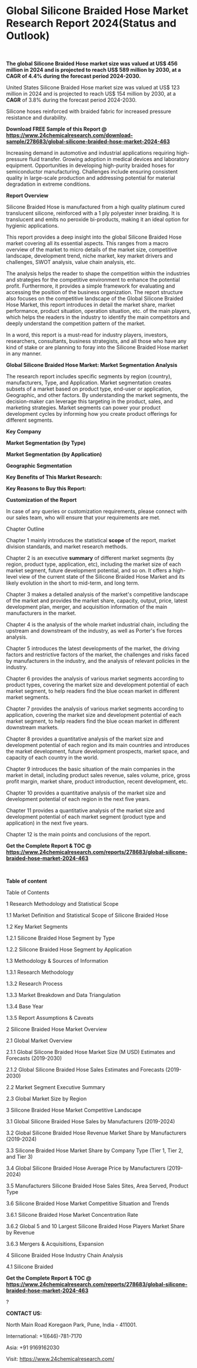 <h1>Global Silicone Braided Hose Market Research Report 2024(Status and Outlook)</h1><br/><p><strong>The global Silicone Braided Hose market size was valued at US$ 456 million in 2024 and is projected to reach US$ 589 million by 2030, at a <strong>CAGR</strong> of 4.4% during the forecast period 2024-2030.</strong></p>
 
 
 
 <p>United States Silicone Braided Hose market size was valued at US$ 123 million in 2024 and is projected to reach US$ 154 million by 2030, at a <strong>CAGR</strong> of 3.8% during the forecast period 2024-2030.</p>
 
 
 
 <p>Silicone hoses reinforced with braided fabric for increased pressure resistance and durability.</p>
 
 
 
 <div><b>Download FREE Sample of this Report @ <a href="https://www.24chemicalresearch.com/download-sample/278683/global-silicone-braided-hose-market-2024-463">https://www.24chemicalresearch.com/download-sample/278683/global-silicone-braided-hose-market-2024-463</a></b></div>
 
 
 
 <p>Increasing demand in automotive and industrial applications requiring high-pressure fluid transfer. Growing adoption in medical devices and laboratory equipment. Opportunities in developing high-purity braided hoses for semiconductor manufacturing. Challenges include ensuring consistent quality in large-scale production and addressing potential for material degradation in extreme conditions.</p>
 
 
 
 <p><strong>Report Overview</strong></p>
 
 
 
 <p>Silicone Braided Hose is manufactured from a high quality platinum cured translucent silicone, reinforced with a 1 ply polyester inner braiding. It is translucent and emits no peroxide bi-products, making it an ideal option for hygienic applications.</p>
 
 
 
 <p>This report provides a deep insight into the global Silicone Braided Hose market covering all its essential aspects. This ranges from a macro overview of the market to micro details of the market size, competitive landscape, development trend, niche market, key market drivers and challenges, SWOT analysis, value chain analysis, etc.</p>
 
 
 
 <p>The analysis helps the reader to shape the competition within the industries and strategies for the competitive environment to enhance the potential profit. Furthermore, it provides a simple framework for evaluating and accessing the position of the business organization. The report structure also focuses on the competitive landscape of the Global Silicone Braided Hose Market, this report introduces in detail the market share, market performance, product situation, operation situation, etc. of the main players, which helps the readers in the industry to identify the main competitors and deeply understand the competition pattern of the market.</p>
 
 
 
 <p>In a word, this report is a must-read for industry players, investors, researchers, consultants, business strategists, and all those who have any kind of stake or are planning to foray into the Silicone Braided Hose market in any manner.</p>
 
 
 
 <p><strong>Global Silicone Braided Hose Market: Market Segmentation Analysis</strong></p>
 
 
 
 <p>The research report includes specific segments by region (country), manufacturers, Type, and Application. Market segmentation creates subsets of a market based on product type, end-user or application, Geographic, and other factors. By understanding the market segments, the decision-maker can leverage this targeting in the product, sales, and marketing strategies. Market segments can power your product development cycles by informing how you create product offerings for different segments.</p>
 
 
 
 <p><strong>Key Company</strong></p>
 
 
 
 <p><strong>Market Segmentation (by Type)</strong></p>
 
 
 
 <p><strong>Market Segmentation (<strong>by Application</strong>)</strong></p>
 
 
 
 <p><strong>Geographic Segmentation</strong></p>
 
 
 
 <p><strong>Key Benefits of This Market Research:</strong></p>
 
 
 
 <p><strong>Key <strong>Reasons to Buy</strong> this Report:</strong></p>
 
 
 
 <p><strong>Customization of the Report</strong></p>
 
 
 
 <p>In case of any queries or customization requirements, please connect with our sales team, who will ensure that your requirements are met.</p>
 
 
 
 <p>Chapter Outline</p>
 
 
 
 <p>Chapter 1 mainly introduces the statistical <strong>scope</strong> of the report, market division standards, and market research methods.</p>
 
 
 
 <p>Chapter 2 is an executive <strong>summary</strong> of different market segments (by region, product type, application, etc), including the market size of each market segment, future development potential, and so on. It offers a high-level view of the current state of the Silicone Braided Hose Market and its likely evolution in the short to mid-term, and long term.</p>
 
 
 
 <p>Chapter 3 makes a detailed analysis of the market&#39;s competitive landscape of the market and provides the market share, capacity, output, price, latest development plan, merger, and acquisition information of the main manufacturers in the market.</p>
 
 
 
 <p>Chapter 4 is the analysis of the whole market industrial chain, including the upstream and downstream of the industry, as well as Porter&#39;s five forces analysis.</p>
 
 
 
 <p>Chapter 5 introduces the latest developments of the market, the driving factors and restrictive factors of the market, the challenges and risks faced by manufacturers in the industry, and the analysis of relevant policies in the industry.</p>
 
 
 
 <p>Chapter 6 provides the analysis of various market segments according to product types, covering the market size and development potential of each market segment, to help readers find the blue ocean market in different market segments.</p>
 
 
 
 <p>Chapter 7 provides the analysis of various market segments according to application, covering the market size and development potential of each market segment, to help readers find the blue ocean market in different downstream markets.</p>
 
 
 
 <p>Chapter 8 provides a quantitative analysis of the market size and development potential of each region and its main countries and introduces the market development, future development prospects, market space, and capacity of each country in the world.</p>
 
 
 
 <p>Chapter 9 introduces the basic situation of the main companies in the market in detail, including product sales revenue, sales volume, price, gross profit margin, market share, product introduction, recent development, etc.</p>
 
 
 
 <p>Chapter 10 provides a quantitative analysis of the market size and development potential of each region in the next five years.</p>
 
 
 
 <p>Chapter 11 provides a quantitative analysis of the market size and development potential of each market segment (product type and application) in the next five years.</p>
 
 
 
 <p>Chapter 12 is the main points and conclusions of the report.</p>
 
 
 
 <div><b>Get the Complete Report & TOC @ <a href="https://www.24chemicalresearch.com/reports/278683/global-silicone-braided-hose-market-2024-463">https://www.24chemicalresearch.com/reports/278683/global-silicone-braided-hose-market-2024-463</a></b></div>
 
 
 
 <p><br />
 
 <b>Table of content</b></p>
 
 
 
 <p>Table of Contents<br />
 
 1 Research Methodology and Statistical Scope<br />
 
 1.1 Market Definition and Statistical Scope of Silicone Braided Hose<br />
 
 1.2 Key Market Segments<br />
 
 1.2.1 Silicone Braided Hose Segment by Type<br />
 
 1.2.2 Silicone Braided Hose Segment by Application<br />
 
 1.3 Methodology & Sources of Information<br />
 
 1.3.1 Research Methodology<br />
 
 1.3.2 Research Process<br />
 
 1.3.3 Market Breakdown and Data Triangulation<br />
 
 1.3.4 Base Year<br />
 
 1.3.5 Report Assumptions & Caveats<br />
 
 2 Silicone Braided Hose Market Overview<br />
 
 2.1 Global Market Overview<br />
 
 2.1.1 Global Silicone Braided Hose Market Size (M USD) Estimates and Forecasts (2019-2030)<br />
 
 2.1.2 Global Silicone Braided Hose Sales Estimates and Forecasts (2019-2030)<br />
 
 2.2 Market Segment Executive Summary<br />
 
 2.3 Global Market Size by Region<br />
 
 3 Silicone Braided Hose Market Competitive Landscape<br />
 
 3.1 Global Silicone Braided Hose Sales by Manufacturers (2019-2024)<br />
 
 3.2 Global Silicone Braided Hose Revenue Market Share by Manufacturers (2019-2024)<br />
 
 3.3 Silicone Braided Hose Market Share by Company Type (Tier 1, Tier 2, and Tier 3)<br />
 
 3.4 Global Silicone Braided Hose Average Price by Manufacturers (2019-2024)<br />
 
 3.5 Manufacturers Silicone Braided Hose Sales Sites, Area Served, Product Type<br />
 
 3.6 Silicone Braided Hose Market Competitive Situation and Trends<br />
 
 3.6.1 Silicone Braided Hose Market Concentration Rate<br />
 
 3.6.2 Global 5 and 10 Largest Silicone Braided Hose Players Market Share by Revenue<br />
 
 3.6.3 Mergers & Acquisitions, Expansion<br />
 
 4 Silicone Braided Hose Industry Chain Analysis<br />
 
 4.1 Silicone Braided</p>
 
 
 
 <div><b>Get the Complete Report & TOC @ <a href="https://www.24chemicalresearch.com/reports/278683/global-silicone-braided-hose-market-2024-463">https://www.24chemicalresearch.com/reports/278683/global-silicone-braided-hose-market-2024-463</a></b></div>
 
 
 
 <p>? </p>
 
 
 
 <p><b>CONTACT US:</b><br />
 
 North Main Road Koregaon Park, Pune, India - 411001.<br />
 
 International: +1(646)-781-7170<br />
 
 Asia: +91 9169162030<br />
 
 Visit: <a href="https://www.24chemicalresearch.com/">https://www.24chemicalresearch.com/</a></p>